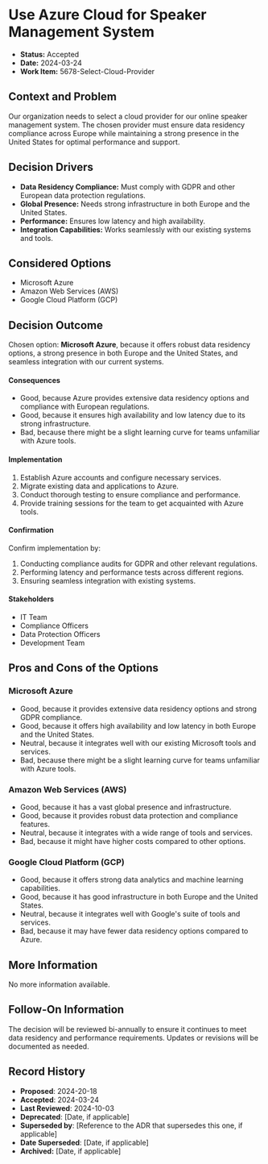 # Use Azure Cloud for Speaker Management System

- **Status:** Accepted
- **Date:** 2024-03-24
- **Work Item:** 5678-Select-Cloud-Provider

## Context and Problem

Our organization needs to select a cloud provider for our online speaker management system. The chosen provider must ensure data residency compliance across Europe while maintaining a strong presence in the United States for optimal performance and support.

## Decision Drivers

- **Data Residency Compliance:** Must comply with GDPR and other European data protection regulations.
- **Global Presence:** Needs strong infrastructure in both Europe and the United States.
- **Performance:** Ensures low latency and high availability.
- **Integration Capabilities:** Works seamlessly with our existing systems and tools.

## Considered Options

- Microsoft Azure
- Amazon Web Services (AWS)
- Google Cloud Platform (GCP)

## Decision Outcome

Chosen option: **Microsoft Azure**, because it offers robust data residency options, a strong presence in both Europe and the United States, and seamless integration with our current systems.

#### Consequences

- Good, because Azure provides extensive data residency options and compliance with European regulations.
- Good, because it ensures high availability and low latency due to its strong infrastructure.
- Bad, because there might be a slight learning curve for teams unfamiliar with Azure tools.

#### Implementation

1. Establish Azure accounts and configure necessary services.
2. Migrate existing data and applications to Azure.
3. Conduct thorough testing to ensure compliance and performance.
4. Provide training sessions for the team to get acquainted with Azure tools.

#### Confirmation

Confirm implementation by:

1. Conducting compliance audits for GDPR and other relevant regulations.
2. Performing latency and performance tests across different regions.
3. Ensuring seamless integration with existing systems.

#### Stakeholders

- IT Team
- Compliance Officers
- Data Protection Officers
- Development Team

## Pros and Cons of the Options

### Microsoft Azure

- Good, because it provides extensive data residency options and strong GDPR compliance.
- Good, because it offers high availability and low latency in both Europe and the United States.
- Neutral, because it integrates well with our existing Microsoft tools and services.
- Bad, because there might be a slight learning curve for teams unfamiliar with Azure tools.

### Amazon Web Services (AWS)

- Good, because it has a vast global presence and infrastructure.
- Good, because it provides robust data protection and compliance features.
- Neutral, because it integrates with a wide range of tools and services.
- Bad, because it might have higher costs compared to other options.

### Google Cloud Platform (GCP)

- Good, because it offers strong data analytics and machine learning capabilities.
- Good, because it has good infrastructure in both Europe and the United States.
- Neutral, because it integrates well with Google's suite of tools and services.
- Bad, because it may have fewer data residency options compared to Azure.

## More Information

No more information available.

## Follow-On Information

The decision will be reviewed bi-annually to ensure it continues to meet data residency and performance requirements. Updates or revisions will be documented as needed.

## Record History

* **Proposed**: 2024-20-18
* **Accepted**: 2024-03-24
* **Last Reviewed**: 2024-10-03
* **Deprecated**: [Date, if applicable]
* **Superseded by**: [Reference to the ADR that supersedes this one, if applicable]
* **Date Superseded**: [Date, if applicable]
* **Archived:** [Date, if applicable]